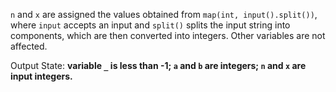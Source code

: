 `n` and `x` are assigned the values obtained from `map(int, input().split())`, where `input` accepts an input and `split()` splits the input string into components, which are then converted into integers. Other variables are not affected.

Output State: **variable `_` is less than -1; `a` and `b` are integers; `n` and `x` are input integers.**